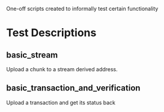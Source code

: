 One-off scripts created to informally test certain functionality
# Test Descriptions
## basic_stream
Upload a chunk to a stream derived address.
## basic_transaction_and_verification
Upload a transaction and get its status back